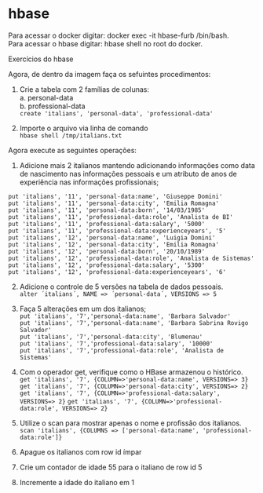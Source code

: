 # hbase 
Para acessar o docker digitar: docker exec -it hbase-furb /bin/bash.  
Para acessar o hbase digitar: hbase shell no root do docker.  

Exercícios do hbase

Agora, de dentro da imagem faça os sefuintes procedimentos:  
1. Crie a tabela com 2 famílias de colunas:  
a. personal-data  
b. professional-data   
`create 'italians', 'personal-data', 'professional-data'`  

2. Importe o arquivo via linha de comando  
`hbase shell /tmp/italians.txt`  

Agora execute as seguintes operações:  
1. Adicione mais 2 italianos mantendo adicionando informações como data de nascimento nas informações pessoais e um atributo de anos de
experiência nas informações profissionais;  

`put 'italians', '11', 'personal-data:name', 'Giuseppe Domini'`  
`put 'italians', '11', 'personal-data:city', 'Emilia Romagna'`  
`put 'italians', '11', 'personal-data:born', '14/03/1985'`  
`put 'italians', '11', 'professional-data:role', 'Analista de BI'`  
`put 'italians', '11', 'professional-data:salary', '5000'`  
`put 'italians', '11', 'professional-data:experienceyears', '5'`  
`put 'italians', '12', 'personal-data:name', 'Luigia Domini'`  
`put 'italians', '12', 'personal-data:city', 'Emilia Romagna'`  
`put 'italians', '12', 'personal-data:born', '20/10/1989'`  
`put 'italians', '12', 'professional-data:role', 'Analista de Sistemas'`  
`put 'italians', '12', 'professional-data:salary', '5300'`  
`put 'italians', '12', 'professional-data:experienceyears', '6'`  

2. Adicione o controle de 5 versões na tabela de dados pessoais.  
`alter ´italians´, NAME => ´personal-data´, VERSIONS => 5`


3. Faça 5 alterações em um dos italianos;  
`put 'italians', '7','personal-data:name', 'Barbara Salvador'`  
`put 'italians', '7','personal-data:name', 'Barbara Sabrina Rovigo Salvador'`  
`put 'italians', '7','personal-data:city', 'Blumenau'`  
`put 'italians', '7','professional-data:salary', '10000'`  
`put 'italians', '7','professional-data:role', 'Analista de Sistemas'`  

4. Com o operador get, verifique como o HBase armazenou o histórico.  
`get 'italians', '7', {COLUMN=>'personal-data:name', VERSIONS=> 3}`
`get 'italians', '7', {COLUMN=>'personal-data:city', VERSIONS=> 2}`
`get 'italians', '7', {COLUMN=>'professional-data:salary', VERSIONS=> 2}`
`get 'italians', '7', {COLUMN=>'professional-data:role', VERSIONS=> 2}`







5. Utilize o scan para mostrar apenas o nome e profissão dos italianos.  
`scan 'italians', {COLUMNS => ['personal-data:name', 'professional-data:role']}`  


6. Apague os italianos com row id ímpar  


7. Crie um contador de idade 55 para o italiano de row id 5  


8. Incremente a idade do italiano em 1  






